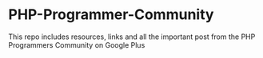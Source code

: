 PHP-Programmer-Community
========================

This repo includes resources, links and all the important post from the PHP Programmers Community on Google Plus